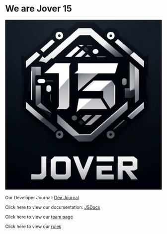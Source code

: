 # We are Jover 15
![picture](https://github.com/cse110-sp24-group15/cse110-sp24-group15/blob/main/admin/branding/logo.png)

Our Developer Journal: [Dev Journal](https://cse110-sp24-group15.github.io/cse110-sp24-group15/project/homePage/home_page.html)

Click here to view our documentation: [JSDocs](https://cse110-sp24-group15.github.io/cse110-sp24-group15/docs/jsdoc/index.html)

Click here to view our [team page](https://github.com/cse110-sp24-group15/cse110-sp24-group15/blob/main/admin/team.md)

Click here to view our [rules](https://github.com/cse110-sp24-group15/cse110-sp24-group15/blob/main/admin/misc/rules.md)


